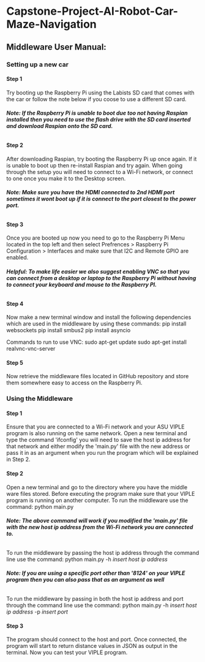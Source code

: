 # Capstone-Project-AI-Robot-Car-Maze-Navigation

## Middleware User Manual:
### Setting up a new car
#### Step 1
Try booting up the Raspberry Pi using the Labists SD card that comes with the car or follow the note below if you coose to use a different SD card.
###### **Note: If the Raspberry Pi is unable to boot due too not having Raspian installed then you need to use the flash drive with the SD card inserted and download Raspian onto the SD card.**

#### Step 2
After downloading Raspian, try booting the Raspberry Pi up once again. If it is unable to boot up then re-install Raspian and try again.
When going through the setup you will need to connect to a Wi-Fi network, or connect to one once you make it to the Desktop screen.
###### **Note: Make sure you have the HDMI connected to 2nd HDMI port sometimes it wont boot up if it is connect to the port closest to the power port.**

#### Step 3 
Once you are booted up now you need to go to the Raspberry Pi Menu located in the top left and then
select Prefrences > Raspberry Pi Configuration > Interfaces and make sure that I2C and Remote GPIO are enabled.
###### **Helpful: To make life easier we also suggest enabling VNC so that you can connect from a desktop or laptop to the Raspberry Pi without having to connect your keyboard and mouse to the Raspberry PI.**

#### Step 4 
Now make a new terminal window and install the following dependencies which are used in the middleware by using these commands:
pip install websockets
pip install smbus2
pip install asyncio

Commands to run to use VNC:
sudo apt-get update
sudo apt-get install realvnc-vnc-server

#### Step 5
Now retrieve the middleware files located in GitHub repository and store them somewhere easy to access on the Raspberry Pi.

### Using the Middleware
#### Step 1
Ensure that you are connected to a Wi-Fi network and your ASU VIPLE program is also running on the same network. 
Open a new terminal and type the command 'ifconfig' you will need to save the host ip address for that network and either modify the 'main.py' file with the 
new address or pass it in as an argument when you run the program which will be explained in Step 2.

#### Step 2
Open a new terminal and go to the directory where you have the middle ware files stored.
Before executing the program make sure that your VIPLE program is running on another computer.
To run the middleware use the command:
python main.py
###### **Note: The above command will work if you modified the 'main.py' file with the new host ip address from the Wi-Fi network you are connected to.**
To run the middleware by passing the host ip address through the command line use the command:
python main.py -h *insert host ip address*
###### **Note: If you are using a specific port other than '8124' on your VIPLE program then you can also pass that as an argument as well**
To run the middleware by passing in both the host ip address and port through the command line use the command:
python main.py -h *insert host ip address* -p *insert port*

#### Step 3
The program should connect to the host and port. Once connected, the program will start to return distance values in JSON as output in the terminal.
Now you can test your VIPLE program.
  
